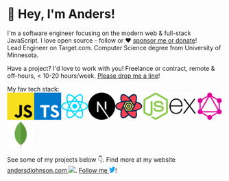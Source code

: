# :wave: Hey, I'm Anders!

I'm a software engineer focusing on the modern web & full-stack JavaScript. I love open source - follow or :heart: [sponsor me or donate](https://github.com/sponsors/AndersDJohnson)!\
Lead Engineer on Target.com. Computer Science degree from University of Minnesota.

Have a project? I'd love to work with you! Freelance or contract, remote & off-hours, < 10-20 hours/week. [Please drop me a line](https://docs.google.com/forms/d/e/1FAIpQLScTn7tINVqOEYdRcEj_HQGpJAL1i4mFIqrXRaBtIHjMcCEKtQ/viewform)!

My fav tech stack:\
<img width="12.5%" src="https://raw.githubusercontent.com/AndersDJohnson/AndersDJohnson/master/images/javascript.svg" alt="JavaScript" title="JavaScript" /><img width="12.5%" src="https://raw.githubusercontent.com/AndersDJohnson/AndersDJohnson/master/images/typescript.svg" alt="TypeScript" title="TypeScript" /><img width="12.5%" src="https://raw.githubusercontent.com/AndersDJohnson/AndersDJohnson/master/images/react.svg" alt="React" title="React" /><img width="12.5%" src="https://raw.githubusercontent.com/AndersDJohnson/AndersDJohnson/master/images/nextjs.svg" alt="Next.js" title="Next.js" /><img width="12.5%" src="https://raw.githubusercontent.com/AndersDJohnson/AndersDJohnson/master/images/react-query.svg" alt="react-query" title="react-query" /><img width="12.5%" src="https://raw.githubusercontent.com/AndersDJohnson/AndersDJohnson/master/images/node.svg" alt="Node" title="Node" /><img width="12.5%" src="https://raw.githubusercontent.com/AndersDJohnson/AndersDJohnson/master/images/express.svg" alt="Express" title="Express" /><img width="12.5%" src="https://raw.githubusercontent.com/AndersDJohnson/AndersDJohnson/master/images/graphql.svg" alt="GraphQL" title="GraphQL" /><img width="12.5%" src="https://raw.githubusercontent.com/AndersDJohnson/AndersDJohnson/master/images/mongodb.svg" alt="MongoDB" title="MongoDB" />

See some of my projects below :point_down:. Find more at my website [andersdjohnson.com <img width="14" src="https://andersdjohnson.com/favicon.ico" />](https://andersdjohnson.com). [Follow me <img width="14" src="https://raw.githubusercontent.com/devicons/devicon/master/icons/twitter/twitter-original.svg" />](https://twitter.com/AndersDJohnson)!
